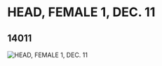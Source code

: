 # HEAD, FEMALE 1, DEC. 11
## 14011
![HEAD, FEMALE 1, DEC. 11](https://lc-www-live-s.legocdn.com/media/bricks/5/2/6034744.jpg)